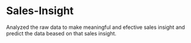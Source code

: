 # Sales-Insight
Analyzed the raw data to make meaningful and efective sales insight and predict the data beased on that sales insight.
